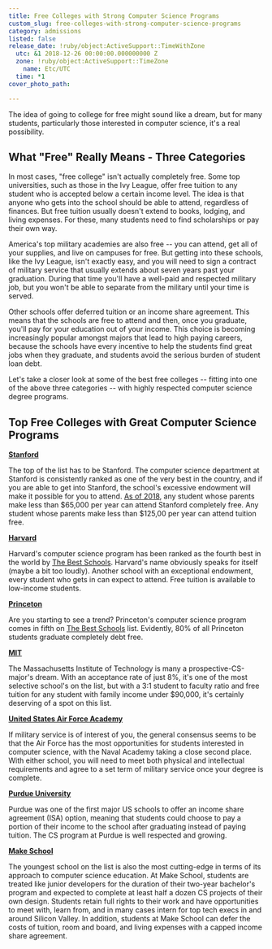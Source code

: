```yaml
---
title: Free Colleges with Strong Computer Science Programs
custom_slug: free-colleges-with-strong-computer-science-programs
category: admissions
listed: false
release_date: !ruby/object:ActiveSupport::TimeWithZone
  utc: &1 2018-12-26 00:00:00.000000000 Z
  zone: !ruby/object:ActiveSupport::TimeZone
    name: Etc/UTC
  time: *1
cover_photo_path: 

---
```

The idea of going to college for free might sound like a dream, but for many students, particularly those interested in computer science, it's a real possibility.

## What "Free" Really Means - Three Categories

In most cases, "free college" isn't actually completely free. Some top universities, such as those in the Ivy League, offer free tuition to any student who is accepted below a certain income level. The idea is that anyone who gets into the school should be able to attend, regardless of finances. But free tuition usually doesn't extend to books, lodging, and living expenses. For these, many students need to find scholarships or pay their own way.

America's top military academies are also free -- you can attend, get all of your supplies, and live on campuses for free. But getting into these schools, like the Ivy League, isn't exactly easy, and you will need to sign a contract of military service that usually extends about seven years past your graduation. During that time you'll have a well-paid and respected military job, but you won't be able to separate from the military until your time is served.

Other schools offer deferred tuition or an income share agreement. This means that the schools are free to attend and then, once you graduate, you'll pay for your education out of your income. This choice is becoming increasingly popular amongst majors that lead to high paying careers, because the schools have every incentive to help the students find great jobs when they graduate, and students avoid the serious burden of student loan debt.

Let's take a closer look at some of the best free colleges -- fitting into one of the above three categories -- with highly respected computer science degree programs.

## Top Free Colleges with Great Computer Science Programs

**[Stanford](https://cs.stanford.edu/)**

The top of the list has to be Stanford. The computer science department at Stanford is consistently ranked as one of the very best in the country, and if you are able to get into Stanford, the school's excessive endowment will make it possible for you to attend. [As of 2018](https://financialaid.stanford.edu/undergrad/how/parent.html), any student whose parents make less than $65,000 per year can attend Stanford completely free. Any student whose parents make less than $125,00 per year can attend tuition free.

**[Harvard](https://www.seas.harvard.edu/computer-science)**

Harvard's computer science program has been ranked as the fourth best in the world by [The Best Schools](https://thebestschools.org/features/best-computer-science-programs-in-the-world/). Harvard's name obviously speaks for itself (maybe a bit too loudly). Another school with an exceptional endowment, every student who gets in can expect to attend. Free tuition is available to low-income students.

**[Princeton](https://www.cs.princeton.edu/)**

Are you starting to see a trend? Princeton's computer science program comes in fifth on [The Best Schools](https://thebestschools.org/features/best-computer-science-programs-in-the-world/) list. Evidently, 80% of all Princeton students graduate completely debt free.

**[MIT](https://www.eecs.mit.edu/)**

The Massachusetts Institute of Technology is many a prospective-CS-major's dream. With an acceptance rate of just 8%, it's one of the most selective school's on the list, but with a 3:1 student to faculty ratio and free tuition for any student with family income under $90,000, it's certainly deserving of a spot on this list.

**[United States Air Force Academy](https://www.usafa.edu/academic/computer-science/)**

If military service is of interest of you, the general consensus seems to be that the Air Force has the most opportunities for students interested in computer science, with the Naval Academy taking a close second place. With either school, you will need to meet both physical and intellectual requirements and agree to a set term of military service once your degree is complete.

**[Purdue University](https://www.cs.purdue.edu/)**

Purdue was one of the first major US schools to offer an income share agreement (ISA) option, meaning that students could choose to pay a portion of their income to the school after graduating instead of paying tuition. The CS program at Purdue is well respected and growing.

**[Make School](https://www.makeschool.com/computer-science)**

The youngest school on the list is also the most cutting-edge in terms of its approach to computer science education. At Make School, students are treated like junior developers for the duration of their two-year bachelor's program and expected to complete at least half a dozen CS projects of their own design. Students retain full rights to their work and have opportunities to meet with, learn from, and in many cases intern for top tech execs in and around Silicon Valley. In addition, students at Make School can defer the costs of tuition, room and board, and living expenses with a capped income share agreement.